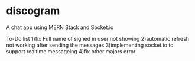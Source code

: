 # discogram
A chat app using MERN Stack and Socket.io

To-Do list
1)fix Full name of signed in user not showing
2)automatic refresh not working after sending the messages
3)implementing socket.io to support realtime messageing
4)fix other majors error
